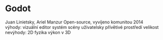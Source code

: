 # Godot

Juan Linietsky, Ariel Manzur
Open-source, vyvíjeno komunitou
2014
výhody:
vizuální editor
systém scény
uživatelsky přívětivé prostředí
velikost
nevýhody:
2D fyzika
výkon v 3D
